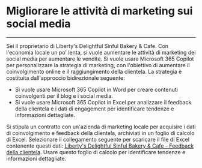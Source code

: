 # Migliorare le attività di marketing sui social media
---
Sei il proprietario di Liberty's Delightful Sinful Bakery & Cafe. Con l'economia locale un po' lenta, si vuole aumentare le attività di marketing dei social media per aumentare le vendite. Si vuole usare Microsoft 365 Copilot per personalizzare la strategia di marketing, con l'obiettivo di aumentare il coinvolgimento online e il raggiungimento della clientela. La strategia è costituita dall'approccio bidirezionale seguente:<br>

 -  Si vuole usare Microsoft 365 Copilot in Word per creare contenuti coinvolgenti per il blog e i social media.
 -  Si vuole usare Microsoft 365 Copilot in Excel per analizzare il feedback della clientela e i dati di engagement per identificare tendenze e informazioni dettagliate.

Si stipula un contratto con un'azienda di marketing locale per acquisire i dati di coinvolgimento e feedback della clientela, archiviati in un foglio di calcolo di Excel. Selezionare il collegamento seguente per scaricare il file di Excel contenente questi dati: [Liberty's Delightful Sinful Bakery & Cafe - Feedback della clientela](https://go.microsoft.com/fwlink/?linkid=2269125). Usare questo foglio di calcolo per identificare tendenze e informazioni dettagliate.
